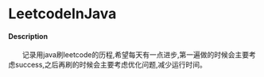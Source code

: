 # LeetcodeInJava

#### Description
&emsp;&emsp;记录用java刷leetcode的历程,希望每天有一点进步,第一遍做的时候会主要考虑success,之后再刷的时候会主要考虑优化问题,减少运行时间。